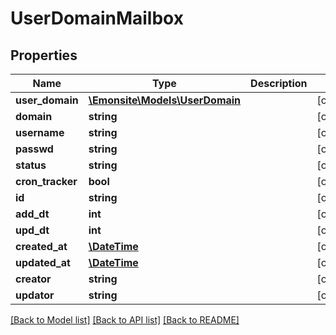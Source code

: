 # UserDomainMailbox

## Properties
Name | Type | Description | Notes
------------ | ------------- | ------------- | -------------
**user_domain** | [**\Emonsite\Models\UserDomain**](UserDomain.md) |  | [optional] 
**domain** | **string** |  | [optional] 
**username** | **string** |  | [optional] 
**passwd** | **string** |  | [optional] 
**status** | **string** |  | [optional] 
**cron_tracker** | **bool** |  | [optional] 
**id** | **string** |  | [optional] 
**add_dt** | **int** |  | [optional] 
**upd_dt** | **int** |  | [optional] 
**created_at** | [**\DateTime**](\DateTime.md) |  | [optional] 
**updated_at** | [**\DateTime**](\DateTime.md) |  | [optional] 
**creator** | **string** |  | [optional] 
**updator** | **string** |  | [optional] 

[[Back to Model list]](../../README.md#documentation-for-models) [[Back to API list]](../../README.md#documentation-for-api-endpoints) [[Back to README]](../../README.md)

